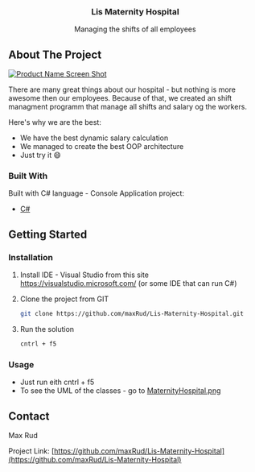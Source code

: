 <br />
<p align="center">
  <h3 align="center">Lis Maternity Hospital</h3>

  <p align="center">
    Managing the shifts of all employees
  </p>
</p>


## About The Project

[![Product Name Screen Shot][product-screenshot]](https://static.medigence.com/uploads/hospital/images/9900acbdbe36b113eb53a38db1ca1aca.jpg)

There are many great things about our hospital - but nothing is more awesome then our employees.
Because of that, we created an shift managment programm that manage all shifts and salary og the workers.

Here's why we are the best:
* We have the best dynamic salary calculation
* We managed to create the best OOP architecture
* Just try it :smile:


### Built With

Built with C# language - Console Application project:
* [C#](https://docs.microsoft.com/en-us/dotnet/csharp/)



## Getting Started

### Installation


1. Install IDE - Visual Studio from this site https://visualstudio.microsoft.com/ (or some IDE that can run C#) 

2. Clone the project from GIT
   ```sh
   git clone https://github.com/maxRud/Lis-Maternity-Hospital.git
   ```
3. Run the solution
   ```sh
   cntrl + f5
   ```


### Usage

* Just run eith cntrl + f5
* To see the UML of the classes - go to [MaternityHospital.png](https://github.com/maxRud/Lis-Maternity-Hospital/blob/main/MaternityHospital.png)


## Contact

Max Rud

Project Link: [https://github.com/maxRud/Lis-Maternity-Hospital](https://github.com/maxRud/Lis-Maternity-Hospital)


[product-screenshot]: https://static.medigence.com/uploads/hospital/images/9900acbdbe36b113eb53a38db1ca1aca.jpg